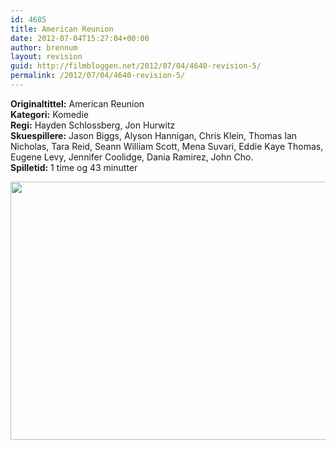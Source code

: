 ```yaml
---
id: 4685
title: American Reunion
date: 2012-07-04T15:27:04+00:00
author: brennum
layout: revision
guid: http://filmbloggen.net/2012/07/04/4640-revision-5/
permalink: /2012/07/04/4640-revision-5/
---
```

**Originaltittel:** American Reunion  
**Kategori:** Komedie  
**Regi:** Hayden Schlossberg, Jon Hurwitz  
**Skuespillere:** Jason Biggs, Alyson Hannigan, Chris Klein, Thomas Ian Nicholas, Tara Reid, Seann William Scott, Mena Suvari, Eddie Kaye Thomas, Eugene Levy, Jennifer Coolidge, Dania Ramirez, John Cho.  
**Spilletid:** 1 time og 43 minutter

<a href="http://filmbloggen.net/?attachment_id=4683" rel="attachment wp-att-4683"><img class="alignnone size-large wp-image-4683" src="http://filmbloggen.net/wp-content/uploads//2012/07/american-reunion-pic-620x413.jpg" alt="" width="620" height="413" /></a>